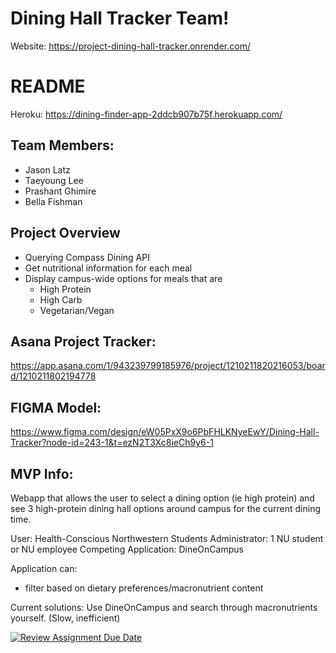 # Dining Hall Tracker Team!
Website: https://project-dining-hall-tracker.onrender.com/
# README

Heroku: https://dining-finder-app-2ddcb907b75f.herokuapp.com/


## Team Members: 
- Jason Latz
- Taeyoung Lee
- Prashant Ghimire
- Bella Fishman

## Project Overview
- Querying Compass Dining API
- Get nutritional information for each meal
- Display campus-wide options for meals that are
  - High Protein
  - High Carb
  - Vegetarian/Vegan

## Asana Project Tracker:
https://app.asana.com/1/943239799185976/project/1210211820216053/board/1210211802194778

## FIGMA Model:
https://www.figma.com/design/eW05PxX9o6PbFHLKNyeEwY/Dining-Hall-Tracker?node-id=243-1&t=ezN2T3Xc8ieCh9y6-1

## MVP Info: 
Webapp that allows the user to select a dining option (ie high protein) and see 3 high-protein dining hall options around campus for the current dining time.

User: Health-Conscious Northwestern Students
Administrator: 1 NU student or NU employee
Competing Application: DineOnCampus

Application can:
- filter based on dietary preferences/macronutrient content

Current solutions: Use DineOnCampus and search through macronutrients yourself. (Slow, inefficient)

[![Review Assignment Due Date](https://classroom.github.com/assets/deadline-readme-button-22041afd0340ce965d47ae6ef1cefeee28c7c493a6346c4f15d667ab976d596c.svg)](https://classroom.github.com/a/DBaAVOQl)
